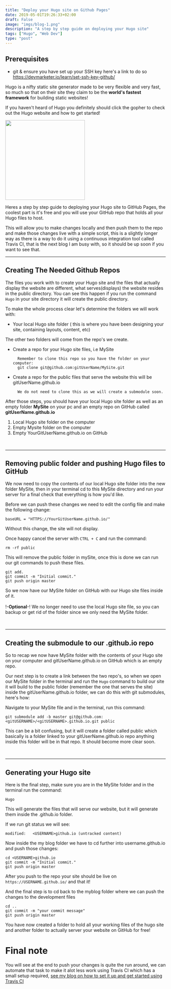 ```yaml
---
title: "Deploy your Hugo site on Github Pages"
date: 2019-05-01T19:26:33+02:00
draft: False
image: "imgs/blog-1.png"
description: "A step by step guide on deploying your Hugo site"
tags: ["Hugo", "Web Dev"]
type: "post"
---
```


## Prerequisites

- git & ensure you have set up your SSH key here's a link to do so https://devmarketer.io/learn/set-ssh-key-github/


Hugo is a nifty static site generator made to be very flexible and very fast, so much so that on their site they claim to be the **world's fastest framework** for building static websites! 

If you haven't heard of Hugo you definitely should click the gopher to check out the Hugo website and how to get started!

<a href="https://gohugo.io/" target="_blank">
<img src="/imgs/go-logo.svg" width="250" >
</a>

Heres a step by step guide to deploying your Hugo site to GitHub Pages, the coolest part is it's free and you will use your GitHub repo that holds all your Hugo files to host. 

This will allow you to make changes locally and then push them to the repo and make those changes live with a simple script, this is a slightly longer way as there is a way to do it using a continuous integration tool called Travis CI, that is the next blog I am busy with, so it should be up soon if you want to see that. 

---

## Creating The Needed Github Repos

The files you work with to create your Hugo site and the files that actually display the website are different, what serves(displays) the website resides in the public directory. You can see this happen if you run the command `Hugo` in your site directory it will create the public directory.

To make the whole process clear let's determine the folders we will work with:

- Your local Hugo site folder ( this is where you have been designing your site, containing layouts, content, etc)
  
The other two folders will come from the repo's we create.

- Create a repo for your Hugo site files, i.e MySite
        
        Remember to clone this repo so you have the folder on your computer:
        git clone git@github.com:gitUserName/MySite.git
    

- Create a repo for the public files that serve the website this will be gitUserName.github.io

        We do not need to clone this as we will create a submodule soon.


After those steps, you should have your local Hugo site folder as well as an empty folder **MySite** on your pc and an empty repo on GitHub called **gitUserName.github.io**

1. Local Hugo site folder on the computer
2. Empty Mysite folder on the computer
3. Empty YourGitUserName.github.io on GitHub

<br>

---

## Removing public folder and pushing Hugo files to GitHub

We now need to copy the contents of our local Hugo site folder into the new folder MySite, then in your terminal cd to this MySite directory and run your server for a final check that everything is how you'd like. 

Before we can push these changes we need to edit the config file and make the following change:

    baseURL = "HTTPS://YourGitUserName.github.io/"

Without this change, the site will not display.

Once happy cancel the server with `CTRL + C` and run the command:

    rm -rf public

This will remove the public folder in mySite, once this is done we can run our git commands to push these files.

    git add.
    git commit -m "Initial commit."
    git push origin master  

So we now have our MySite folder on GitHub with our Hugo site files inside of it. 
<br>
<br>
!-**Optional**-! We no longer need to use the local Hugo site file, so you can backup or get rid of the folder since we only need the MySite folder.

<br>

---

## Creating the submodule to our .github.io repo

So to recap we now have MySite folder with the contents of your Hugo site on your computer and gitUserName.github.io on GitHub which is an empty repo.

Our next step is to create a link between the two repo's, so when we open our MySite folder in the terminal and run the `Hugo` command to build our site it will build to the public folder (remember the one that serves the site) inside the gitUserName.github.io folder, we can do this with git submodules, here's how:

Navigate to your MySite file and in the terminal, run this command:

    git submodule add -b master git@github.com:<gitUSERNAME>/<gitUSERNAME>.github.io.git public

This can be a bit confusing, but it will create a folder called public which basically is a folder linked to your gitUserName.github.io repo anything inside this folder will be in that repo. It should become more clear soon.

<br>

---

## Generating your Hugo site

Here is the final step, make sure you are in the MySite folder and in the terminal run the command:

    Hugo

This will generate the files that will serve our website, but it will generate them inside the .github.io folder.

If we run git status we will see:

    modified:   <USERNAME>github.io (untracked content)

Now inside the my blog folder we have to cd further into username.github.io and push those changes:

    cd <USERNAME>github.io
    git commit -m "Initial commit."
    git push origin master

After you push to the repo your site should be live on `https://USERNAME.github.io/` and that it! 

And the final step is to cd back to the myblog folder where we can push the changes to the development files

    cd ..
    git commit -m "your commit message"
    git push origin master

You have now created a folder to hold all your working files of the hugo site and another folder to actually server your website on GitHub for free!


# Final note

You will see at the end to push your changes is quite the run around, we can automate that task to make it alot less work using Travis CI which has a small setup required, [see my blog on how to set it up and get started using Travis CI](/blog/travisci/)